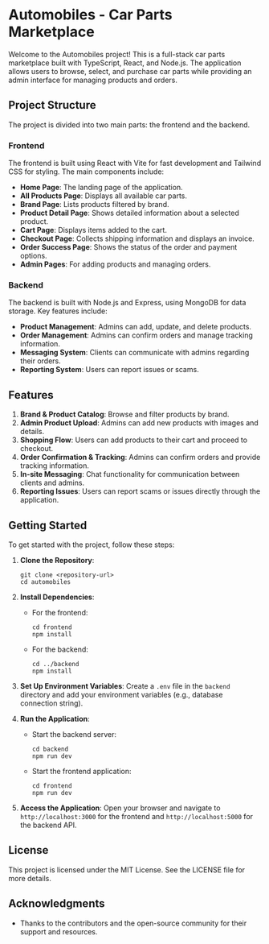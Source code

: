 # Automobiles - Car Parts Marketplace

Welcome to the Automobiles project! This is a full-stack car parts marketplace built with TypeScript, React, and Node.js. The application allows users to browse, select, and purchase car parts while providing an admin interface for managing products and orders.

## Project Structure

The project is divided into two main parts: the frontend and the backend.

### Frontend

The frontend is built using React with Vite for fast development and Tailwind CSS for styling. The main components include:

- **Home Page**: The landing page of the application.
- **All Products Page**: Displays all available car parts.
- **Brand Page**: Lists products filtered by brand.
- **Product Detail Page**: Shows detailed information about a selected product.
- **Cart Page**: Displays items added to the cart.
- **Checkout Page**: Collects shipping information and displays an invoice.
- **Order Success Page**: Shows the status of the order and payment options.
- **Admin Pages**: For adding products and managing orders.

### Backend

The backend is built with Node.js and Express, using MongoDB for data storage. Key features include:

- **Product Management**: Admins can add, update, and delete products.
- **Order Management**: Admins can confirm orders and manage tracking information.
- **Messaging System**: Clients can communicate with admins regarding their orders.
- **Reporting System**: Users can report issues or scams.

## Features

1. **Brand & Product Catalog**: Browse and filter products by brand.
2. **Admin Product Upload**: Admins can add new products with images and details.
3. **Shopping Flow**: Users can add products to their cart and proceed to checkout.
4. **Order Confirmation & Tracking**: Admins can confirm orders and provide tracking information.
5. **In-site Messaging**: Chat functionality for communication between clients and admins.
6. **Reporting Issues**: Users can report scams or issues directly through the application.

## Getting Started

To get started with the project, follow these steps:

1. **Clone the Repository**:
   ```
   git clone <repository-url>
   cd automobiles
   ```

2. **Install Dependencies**:
   - For the frontend:
     ```
     cd frontend
     npm install
     ```
   - For the backend:
     ```
     cd ../backend
     npm install
     ```

3. **Set Up Environment Variables**:
   Create a `.env` file in the `backend` directory and add your environment variables (e.g., database connection string).

4. **Run the Application**:
   - Start the backend server:
     ```
     cd backend
     npm run dev
     ```
   - Start the frontend application:
     ```
     cd frontend
     npm run dev
     ```

5. **Access the Application**:
   Open your browser and navigate to `http://localhost:3000` for the frontend and `http://localhost:5000` for the backend API.

## License

This project is licensed under the MIT License. See the LICENSE file for more details.

## Acknowledgments

- Thanks to the contributors and the open-source community for their support and resources.